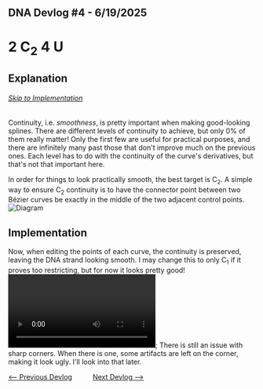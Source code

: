 ## DNA Devlog #4 - 6/19/2025
# 2 C<sub>2</sub> 4 U

## Explanation
###### [Skip to Implementation](#implementation)

Continuity, i.e. *smoothness*, is pretty important when making good-looking splines. There are different levels of continuity to achieve, but only 0% of them really matter! Only the first few are useful for practical purposes, and there are infinitely many past those that don't improve much on the previous ones.
Each level has to do with the continuity of the curve's derivatives, but that's not that important here.

In order for things to look practically smooth, the best target is C<sub>2</sub>.
A simple way to ensure C<sub>2</sub> continuity is to have the connector point between two Bézier curves be exactly in the middle of the two adjacent control points.
![Diagram](DNA_devlog_4_c2.png)

## Implementation

Now, when editing the points of each curve, the continuity is preserved, leaving the DNA strand looking smooth. I may change this to only C<sub>1</sub> if it proves too restricting, but for now it looks pretty good!
![C2 Continuity](DNA_devlog_4_continuity.mp4);
There is still an issue with sharp corners. When there is one, some artifacts are left on the corner, making it look ugly. I'll look into that later.


[<-- Previous Devlog](DNA_DEVLOG_3.md)   [Next Devlog -->](DNA_DEVLOG_5.md)
